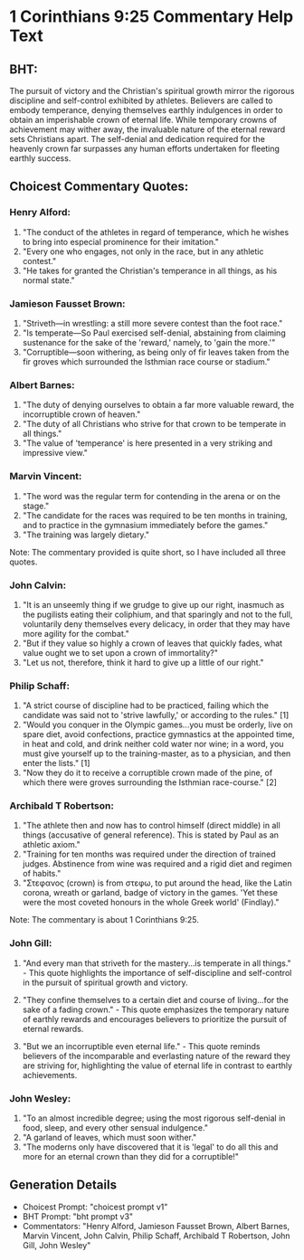 # 1 Corinthians 9:25 Commentary Help Text

## BHT:
The pursuit of victory and the Christian's spiritual growth mirror the rigorous discipline and self-control exhibited by athletes. Believers are called to embody temperance, denying themselves earthly indulgences in order to obtain an imperishable crown of eternal life. While temporary crowns of achievement may wither away, the invaluable nature of the eternal reward sets Christians apart. The self-denial and dedication required for the heavenly crown far surpasses any human efforts undertaken for fleeting earthly success.

## Choicest Commentary Quotes:
### Henry Alford:
1. "The conduct of the athletes in regard of temperance, which he wishes to bring into especial prominence for their imitation."
2. "Every one who engages, not only in the race, but in any athletic contest."
3. "He takes for granted the Christian's temperance in all things, as his normal state."

### Jamieson Fausset Brown:
1. "Striveth—in wrestling: a still more severe contest than the foot race."
2. "Is temperate—So Paul exercised self-denial, abstaining from claiming sustenance for the sake of the 'reward,' namely, to 'gain the more.'"
3. "Corruptible—soon withering, as being only of fir leaves taken from the fir groves which surrounded the Isthmian race course or stadium."

### Albert Barnes:
1. "The duty of denying ourselves to obtain a far more valuable reward, the incorruptible crown of heaven."
2. "The duty of all Christians who strive for that crown to be temperate in all things."
3. "The value of 'temperance' is here presented in a very striking and impressive view."

### Marvin Vincent:
1. "The word was the regular term for contending in the arena or on the stage."
2. "The candidate for the races was required to be ten months in training, and to practice in the gymnasium immediately before the games."
3. "The training was largely dietary."

Note: The commentary provided is quite short, so I have included all three quotes.

### John Calvin:
1. "It is an unseemly thing if we grudge to give up our right, inasmuch as the pugilists eating their coliphium, and that sparingly and not to the full, voluntarily deny themselves every delicacy, in order that they may have more agility for the combat." 
2. "But if they value so highly a crown of leaves that quickly fades, what value ought we to set upon a crown of immortality?" 
3. "Let us not, therefore, think it hard to give up a little of our right."

### Philip Schaff:
1. "A strict course of discipline had to be practiced, failing which the candidate was said not to 'strive lawfully,' or according to the rules." [1]
2. "Would you conquer in the Olympic games...you must be orderly, live on spare diet, avoid confections, practice gymnastics at the appointed time, in heat and cold, and drink neither cold water nor wine; in a word, you must give yourself up to the training-master, as to a physician, and then enter the lists." [1]
3. "Now they do it to receive a corruptible crown made of the pine, of which there were groves surrounding the Isthmian race-course." [2]

### Archibald T Robertson:
1. "The athlete then and now has to control himself (direct middle) in all things (accusative of general reference). This is stated by Paul as an athletic axiom."
2. "Training for ten months was required under the direction of trained judges. Abstinence from wine was required and a rigid diet and regimen of habits."
3. "Στεφανος (crown) is from στεφω, to put around the head, like the Latin corona, wreath or garland, badge of victory in the games. 'Yet these were the most coveted honours in the whole Greek world' (Findlay)."

Note: The commentary is about 1 Corinthians 9:25.

### John Gill:
1. "And every man that striveth for the mastery...is temperate in all things." - This quote highlights the importance of self-discipline and self-control in the pursuit of spiritual growth and victory.

2. "They confine themselves to a certain diet and course of living...for the sake of a fading crown." - This quote emphasizes the temporary nature of earthly rewards and encourages believers to prioritize the pursuit of eternal rewards.

3. "But we an incorruptible even eternal life." - This quote reminds believers of the incomparable and everlasting nature of the reward they are striving for, highlighting the value of eternal life in contrast to earthly achievements.

### John Wesley:
1. "To an almost incredible degree; using the most rigorous self-denial in food, sleep, and every other sensual indulgence."
2. "A garland of leaves, which must soon wither."
3. "The moderns only have discovered that it is 'legal' to do all this and more for an eternal crown than they did for a corruptible!"


## Generation Details
- Choicest Prompt: "choicest prompt v1"
- BHT Prompt: "bht prompt v3"
- Commentators: "Henry Alford, Jamieson Fausset Brown, Albert Barnes, Marvin Vincent, John Calvin, Philip Schaff, Archibald T Robertson, John Gill, John Wesley"
